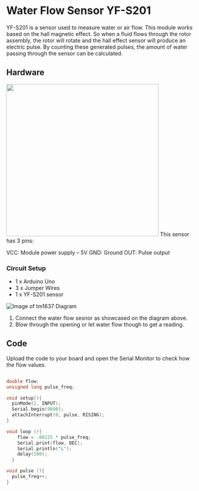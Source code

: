 # Water Flow Sensor YF-S201

YF-S201 is a sensor used to measure water or air flow. This module works based on the hall magnetic effect. 
So when a fluid flows through the rotor assembly, the rotor will rotate and the hall effect sensor will produce an electric pulse.
By counting these generated pulses, the amount of water passing through the sensor can be calculated.

## Hardware
<img src="./Images/EMG.png" width="400" >
This sensor has 3 pins:

VCC: Module power supply – 5V
GND: Ground
OUT: Pulse output


### Circuit Setup

* 1 x Arduino Uno
* 3 x Jumper Wires
* 1 x  YF-S201 sensor


 ![Image of tm1637 Diagram](./Images/EMG_diagram.png)

1. Connect the water flow sesnor as showcased on the diagram above.
2. Blow through the opening or let water flow though to get a reading.


## Code
Upload the code to your board and open the Serial Monitor to check how the flow values. 


```C++

double flow; 
unsigned long pulse_freq;

void setup(){
  pinMode(2, INPUT);
  Serial.begin(9600);
  attachInterrupt(0, pulse, RISING); 
}

void loop (){
    flow = .00225 * pulse_freq;
    Serial.print(flow, DEC);
    Serial.println("L");
    delay(500);
  }

void pulse (){
  pulse_freq++;
}

```



